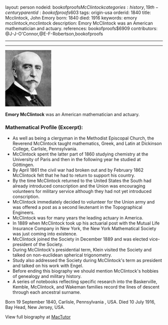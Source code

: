 layout: person
nodeid: bookofproofs$McClintock
categories: history,19th-century
parentid: bookofproofs$603
tags: origin-usa
orderid: 1840
title: Mcclintock, John Emory
born: 1840
died: 1916
keywords: emory mcclintock,mcclintock
description: Emory McClintock was an American mathematician and actuary.
references: bookofproofs$6909
contributors: @J-J-O'Connor,@E-F-Robertson,bookofproofs

---



---

![McClintock.jpg](https://github.com/bookofproofs/bookofproofs.github.io/blob/main/_sources/_assets/images/portraits/McClintock.jpg?raw=true)

**Emory McClintock** was an American mathematician and actuary.

### Mathematical Profile (Excerpt):
* As well as being a clergyman in the Methodist Episcopal Church, the Reverend McClintock taught mathematics, Greek, and Latin at Dickinson College, Carlisle, Pennsylvania.
* McClintock spent the latter part of 1860 studying chemistry at the University of Paris and then in the following year he studied at Göttingen.
* By April 1861 the civil war had broken out and by February 1862 McClintock felt that he had to return to support his country.
* By the time McClintock returned to the United States the South had already introduced conscription and the Union was encouraging volunteers for military service although they had not yet introduced conscription.
* McClintock immediately decided to volunteer for the Union army and was offered a post as a second lieutenant in the Topographical Engineers.
* McClintock was for many years the leading actuary in America.
* In 1889 when McClintock took up his actuarial post with the Mutual Life Insurance Company in New York, the New York Mathematical Society was just coming into existence.
* McClintock joined the Society in December 1889 and was elected vice-president of the Society.
* During McClintock's presidential term, Klein visited the Society and talked on non-euclidean spherical trigonometry.
* Study also addressed the Society during McClintock's term as president and talked on his work with Engel.
* Before ending this biography we should mention McClintock's hobbies of genealogy and military history.
* A series of notebooks reflecting specific research into the Baskerville, Kemble, McClintock, and Wakeman families record the lines of descent through each ancestral surname.

Born 19 September 1840, Carlisle, Pennsylvania , USA. Died 10 July 1916, Bay Head, New Jersey, USA.

View full biography at [MacTutor](https://mathshistory.st-andrews.ac.uk/Biographies/McClintock/)
